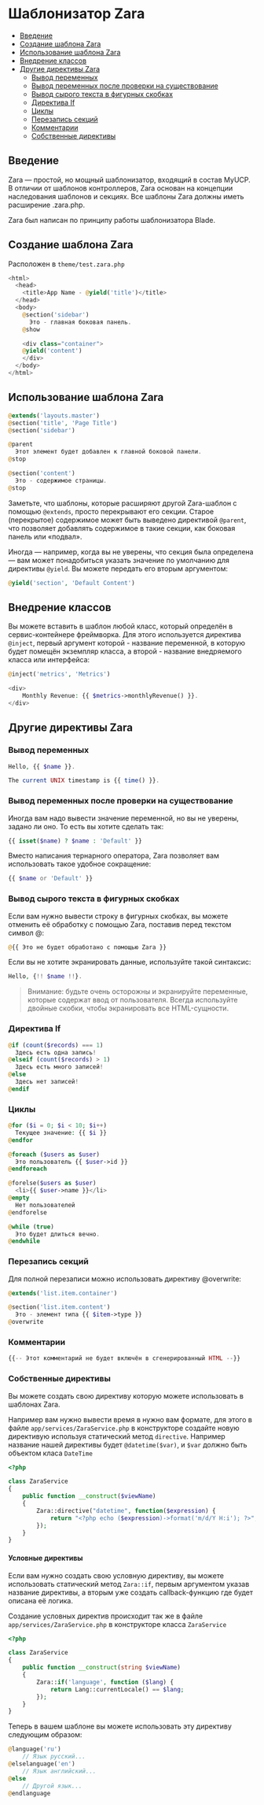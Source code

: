 # Шаблонизатор Zara

- [Введение](#Введение)
- [Создание шаблона Zara](#Создание-шаблона-Zara)
- [Использование шаблона Zara](#Использование-шаблона-Zara)
- [Внедрение классов](#Внедрение-классов)
- [Другие директивы Zara](#Другие-директивы-Zara)
    - [Вывод переменных](#Вывод-переменных)
    - [Вывод переменных после проверки на существование](#Вывод-переменных-после-проверки-на-существование)
    - [Вывод сырого текста в фигурных скобках](#Вывод-сырого-текста-в-фигурных-скобках)
    - [Директива If](#Директива-If)
    - [Циклы](#Циклы)
    - [Перезапись секций](#Перезапись-секций)
    - [Комментарии](#Комментарии)
    - [Собственные директивы](#Собственные-директивы)

<a name="Введение"></a>
## Введение

Zara — простой, но мощный шаблонизатор, входящий в состав MyUCP. В отличии от шаблонов контроллеров, Zara основан на концепции наследования шаблонов и секциях. Все шаблоны Zara должны иметь расширение .zara.php.

Zara был написан по принципу работы шаблонизатора Blade.

<a name="Создание-шаблона-Zara"></a>
## Создание шаблона Zara

Расположен в `theme/test.zara.php`

```php
<html>
  <head>
    <title>App Name - @yield('title')</title>
  </head>
  <body>
    @section('sidebar')
      Это - главная боковая панель.
    @show

    <div class="container">    	
	@yield('content')
    </div>
  </body>
</html>
```

<a name="Использование-шаблона-Zara"></a>
## Использование шаблона Zara

```php
@extends('layouts.master')
@section('title', 'Page Title')
@section('sidebar')

@раrent
  Этот элемент будет добавлен к главной боковой панели.
@stop

@section('content')
  Это - содержимое страницы.
@stop
```

Заметьте, что шаблоны, которые расширяют другой Zara-шаблон с помощью `@extends`, просто перекрывают его секции. Старое (перекрытое) содержимое может быть выведено директивой `@parent`, что позволяет добавлять содержимое в такие секции, как боковая панель или «подвал».

Иногда — например, когда вы не уверены, что секция была определена — вам может понадобиться указать значение по умолчанию для директивы `@yield`. Вы можете передать его вторым аргументом:
    
```php
@yield('section', 'Default Content')
```

<a name="Внедрение классов"></a>
## Внедрение классов 

Вы можете вставить в шаблон любой класс, который определён в сервис-контейнере фреймворка. Для этого используется директива `@inject`, первый аргумент которой - название переменной, в которую будет помещён экземпляр класса, а второй - название внедряемого класса или интерфейса:

```php
@inject('metrics', 'Metrics')

<div>
    Monthly Revenue: {{ $metrics->monthlyRevenue() }}.
</div>
```

<a name="Другие-директивы-Zara"></a>
## Другие директивы Zara 

<a name="Вывод-переменных"></a>
### Вывод переменных 

```php
Hello, {{ $name }}.

The current UNIX timestamp is {{ time() }}.
```

<a name="Вывод-переменных-после-проверки-на-существование"></a>
### Вывод переменных после проверки на существование 

Иногда вам надо вывести значение переменной, но вы не уверены, задано ли оно. То есть вы хотите сделать так:

```php
{{ isset($name) ? $name : 'Default' }}
```

Вместо написания тернарного оператора, Zara позволяет вам использовать такое удобное сокращение:

```php
{{ $name or 'Default' }}
```

<a name="Вывод-сырого-текста-в-фигурных-скобках"></a>
### Вывод сырого текста в фигурных скобках 

Если вам нужно вывести строку в фигурных скобках, вы можете отменить её обработку с помощью Zara, поставив перед текстом символ @:

```php
@{{ Это не будет обработано с помощью Zara }}
```

Если вы не хотите экранировать данные, используйте такой синтаксис:

```php
Hello, {!! $name !!}.
```

> Внимание: будьте очень осторожны и экранируйте переменные, которые содержат ввод от пользователя. Всегда используйте двойные скобки, чтобы экранировать все HTML-сущности.

<a name="Директива-If"></a>
### Директива If 

```php
@if (count($records) === 1)
  Здесь есть одна запись!
@elseif (count($records) > 1)
  Здесь есть много записей!
@else
  Здесь нет записей!
@endif
```

<a name="Циклы"></a>
### Циклы 

```php
@for ($i = 0; $i < 10; $i++)
  Текущее значение: {{ $i }}
@endfor

@foreach ($users as $user)
  Это пользователь {{ $user->id }}
@endforeach

@forelse($users as $user)
  <li>{{ $user->name }}</li>
@empty
  Нет пользователей
@endforelse

@while (true)
  Это будет длиться вечно.
@endwhile
```

<a name="Перезапись-секций"></a>
### Перезапись секций 

Для полной перезаписи можно использовать директиву @overwrite:

```php
@extends('list.item.container')

@section('list.item.content')
  Это - элемент типа {{ $item->type }}
@overwrite
```

<a name="Комментарии"></a>
### Комментарии 

```php
{{-- Этот комментарий не будет включён в сгенерированный HTML --}}
```


<a name="Собственные-директивы"></a>
### Собственные директивы

Вы можете создать свою директиву которую можете использовать в шаблонах Zara.

Например вам нужно вывести время в нужно вам формате, для этого в файле `app/services/ZaraService.php`
в конструкторе создайте новую директивую используя статический метод `directive`.
Например название нашей директивы будет `@datetime($var)`, и `$var` должно быть
объектом класа `DateTime`

```php
<?php

class ZaraService
{
    public function __construct($viewName)
    {
        Zara::directive("datetime", function($expression) {
            return "<?php echo ($expression)->format('m/d/Y H:i'); ?>";
        });
    }
}
```

#### Условные директивы

Если вам нужно создать свою условную директиву, вы можете использовать статический метод `Zara::if`,
первым аргументом указав название директивы, а вторым уже создать callback-функцию где будет описана
её логика.

Создание условных директив происходит так же в файле `app/services/ZaraService.php`
в конструкторе класса `ZaraService`

```php
<?php

class ZaraService
{
    public function __construct(string $viewName)
    {
        Zara::if('language', function ($lang) {
            return Lang::currentLocale() == $lang;
        });
    }
}
```

Теперь в вашем шаблоне вы можете использовать эту директиву следующим образом:

```php
@language('ru')
    // Язык русский...
@elselanguage('en')
    // Язык английский...
@else
    // Другой язык...
@endlanguage
```